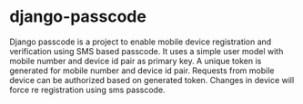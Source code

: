 # django-passcode
Django passcode is a project to enable mobile device registration and verification using SMS based passcode. It uses a simple user model with mobile number and device id pair as primary key. A unique token is generated for mobile number and device id pair. Requests from mobile device can be authorized based on generated token. Changes in device will force re registration using sms passcode.
